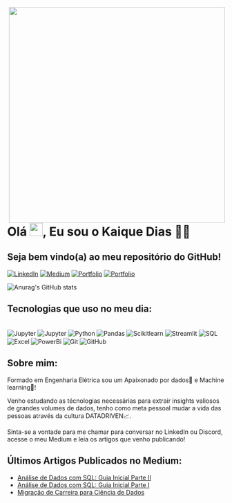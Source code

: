 <img align="right" height="500em" src="https://github.com/kaiqueds/kaiqueds/assets/115119878/dbc170c0-969f-4e05-9c6c-372545e6233a"/>
<h1 align="left">Olá <img src="https://raw.githubusercontent.com/kaueMarques/kaueMarques/master/hi.gif" height="30px">, Eu sou o Kaique Dias 👋🏼</h1>

## Seja bem vindo(a) ao meu repositório do GitHub!


[![LinkedIn]( 	https://img.shields.io/badge/LinkedIn-0077B5?style=for-the-badge&logo=linkedin&logoColor=white)](https://www.linkedin.com/in/kaique-faustino-dias-40321390/)
[![Medium](https://img.shields.io/badge/Medium-12100E?style=for-the-badge&logo=medium&logoColor=white)](https://medium.com/@kaiquefdias)
[![Portfolio](https://img.shields.io/badge/portfolio-35BF5C?style=for-the-badge&logo=manjaro&logoColor=white)](https://kaiqueds.github.io/portfolio_projetos/)
[![Portfolio](https://img.shields.io/badge/Discord:kaiquedias-7289DA?style=for-the-badge&logo=discord&logoColor=white)]()

![Anurag's GitHub stats](https://github-readme-stats.vercel.app/api?username=kaiqueds&show_icons=true&theme=ambient_gradient)



## Tecnologias que uso no meu dia:

<div style="display: inline_block"><br/>
    <img align="center" alt="Jupyter" src=https://img.shields.io/badge/Visual_Studio-5C2D91?style=for-the-badge&logo=visual%20studio&logoColor=white /> 
    <img align="center" alt="Jupyter" src="https://img.shields.io/badge/%20Jupyter-Notebook-orange?style=for-the-badge&logo=Jupyter" />
    <img align="center" alt="Python" src="https://img.shields.io/badge/Python-3776AB?style=for-the-badge&logo=python&logoColor=white" />
    <img align="center" alt="Pandas" src=https://img.shields.io/badge/Pandas-14354C?style=for-the-badge&logo=python&logoColor=white />
    <img align="center" alt="Scikitlearn" src="https://img.shields.io/badge/ScikitLearn-0000FF?style=for-the-badge&logo=python&logoColor=white" />
    <img align="center" alt="Streamlit" src="https://img.shields.io/badge/Streamlit-000FF?style=for-the-badge&logo=python&logoColor=white" />
    <img align="center" alt="SQL" src="https://img.shields.io/badge/SQL-000000?style=for-the-badge&logo=mysql&logoColor=white" />
    <img align="center" alt="Excel" src="https://img.shields.io/badge/Microsoft_Excel-217346?style=for-the-badge&logo=microsoft-excel&logoColor=white"/>
    <img align="center" alt="PowerBi" src="https://img.shields.io/badge/Power_BI-eead2d?style=for-the-badge&logo=microsoft-access&logoColor=black"/>
    <img align="center" alt="Git" src=https://img.shields.io/badge/GIT-ffffff?style=for-the-badge&logo=git&logoColor=white/>
    <img align="center" alt="GitHub" src="https://img.shields.io/badge/GitHub-100000?style=for-the-badge&logo=github&logoColor=white"/>
</div>

## Sobre mim:
Formado em Engenharia Elétrica sou um Apaixonado por dados🎲  e Machine learning🤖!

Venho estudando as técnologias necessárias para extrair insights valiosos de grandes volumes de dados, tenho como meta pessoal mudar a vida das pessoas através da cultura DATADRIVEN📈.

Sinta-se a vontade para me chamar para conversar no LinkedIn ou Discord, acesse o meu Medium e leia os artigos que venho publicando!

## Últimos Artigos Publicados no Medium:

-   [Análise de Dados com SQL: Guia Inicial Parte II](https://medium.com/comunidadeds/an%C3%A1lise-de-dados-com-sql-guia-inicial-parte-ii-2b90bf9359f5)
-   [Análise de Dados com SQL: Guia Inicial Parte I](https://medium.com/comunidadeds/an%C3%A1lise-de-dados-com-sql-guia-inicial-parte-i-c08c0e5f73e7)
-   [Migração de Carreira para Ciência de Dados](https://medium.com/comunidadeds/migra%C3%A7%C3%A3o-de-carreira-para-ci%C3%AAncia-de-dados-48371142477c)
